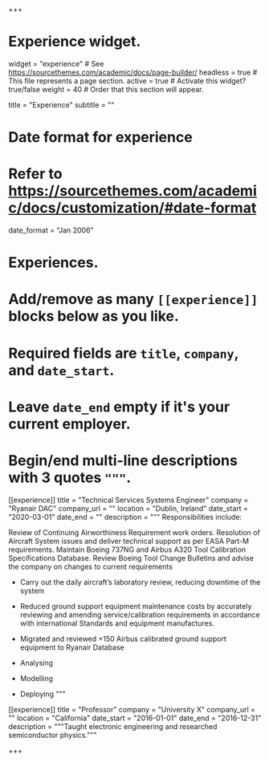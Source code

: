 +++
# Experience widget.
widget = "experience"  # See https://sourcethemes.com/academic/docs/page-builder/
headless = true  # This file represents a page section.
active = true  # Activate this widget? true/false
weight = 40  # Order that this section will appear.

title = "Experience"
subtitle = ""

# Date format for experience
#   Refer to https://sourcethemes.com/academic/docs/customization/#date-format
date_format = "Jan 2006"

# Experiences.
#   Add/remove as many `[[experience]]` blocks below as you like.
#   Required fields are `title`, `company`, and `date_start`.
#   Leave `date_end` empty if it's your current employer.
#   Begin/end multi-line descriptions with 3 quotes `"""`.
[[experience]]
  title = "Technical Services Systems Engineer"
  company = "Ryanair DAC"
  company_url = ""
  location = "Dublin, Ireland"
  date_start = "2020-03-01"
  date_end = ""
  description = """
  Responsibilities include:
  
  Review of Continuing Airworthiness Requirement work orders. Resolution of Aircraft System issues and deliver technical support as per EASA Part-M requirements. Maintain Boeing 737NG and Airbus A320 Tool Calibration Specifications Database. Review Boeing Tool Change Bulletins and advise the company on changes to current requirements

  * Carry out the daily aircraft’s laboratory review, reducing downtime of the system
  * Reduced ground support equipment maintenance costs by accurately reviewing and amending service/calibration requirements in accordance with international Standards and equipment manufactures.
  * Migrated and reviewed +150 Airbus calibrated ground support equipment to Ryanair Database

  * Analysing
  * Modelling
  * Deploying
  """

[[experience]]
  title = "Professor"
  company = "University X"
  company_url = ""
  location = "California"
  date_start = "2016-01-01"
  date_end = "2016-12-31"
  description = """Taught electronic engineering and researched semiconductor physics."""

+++

